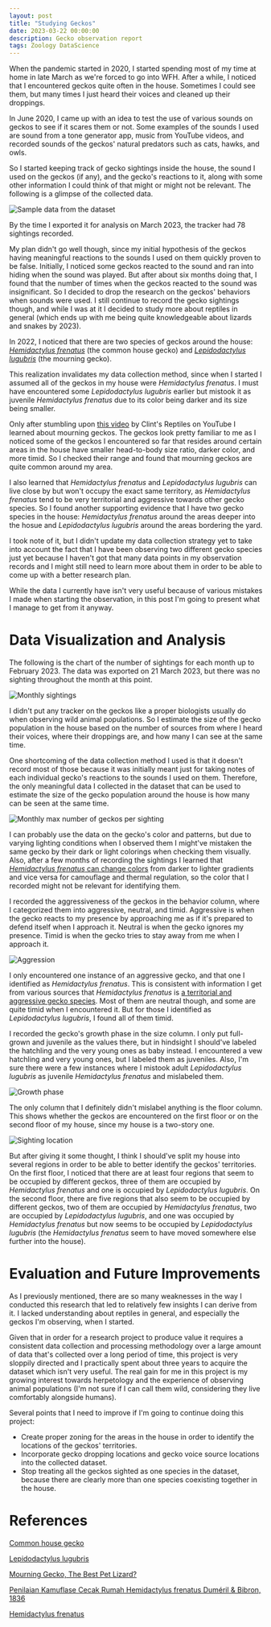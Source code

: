 ```yaml
---
layout: post
title: "Studying Geckos"
date: 2023-03-22 00:00:00
description: Gecko observation report
tags: Zoology DataScience
---
```


When the pandemic started in 2020, I started spending most of my time at home in late March as we're forced to go into WFH. After a while, I noticed that I encountered geckos quite often in the house. Sometimes I could see them, but many times I just heard their voices and cleaned up their droppings.

In June 2020, I came up with an idea to test the use of various sounds on geckos to see if it scares them or not. Some examples of the sounds I used are sound from a tone generator app, music from YouTube videos, and recorded sounds of the geckos' natural predators such as cats, hawks, and owls.

So I started keeping track of gecko sightings inside the house, the sound I used on the geckos (if any), and the gecko's reactions to it, along with some other information I could think of that might or might not be relevant. The following is a glimpse of the collected data.

![Sample data from the dataset](/images/posts/gecko-observation-dataset.png)

By the time I exported it for analysis on March 2023, the tracker had 78 sightings recorded.

My plan didn't go well though, since my initial hypothesis of the geckos having meaningful reactions to the sounds I used on them quickly proven to be false. Initially, I noticed some geckos reacted to the sound and ran into hiding when the sound was played. But after about six months doing that, I found that the number of times when the geckos reacted to the sound was insignificant. So I decided to drop the research on the geckos' behaviors when sounds were used. I still continue to record the gecko sightings though, and while I was at it I decided to study more about reptiles in general (which ends up with me being quite knowledgeable about lizards and snakes by 2023).

In 2022, I noticed that there are two species of geckos around the house: [_Hemidactylus frenatus_](https://en.wikipedia.org/wiki/Common_house_gecko) (the common house gecko) and [_Lepidodactylus lugubris_](https://en.wikipedia.org/wiki/Lepidodactylus_lugubris) (the mourning gecko).

This realization invalidates my data collection method, since when I started I assumed all of the geckos in my house were _Hemidactylus frenatus_. I must have encountered some _Lepidodactylus lugubris_ earlier but mistook it as juvenile _Hemidactylus frenatus_ due to its color being darker and its size being smaller.

Only after stumbling upon [this video](https://www.youtube.com/watch?v=L4CHEge5wlc) by Clint's Reptiles on YouTube I learned about mourning geckos. The geckos look pretty familiar to me as I noticed some of the geckos I encountered so far that resides around certain areas in the house have smaller head-to-body size ratio, darker color, and more timid. So I checked their range and found that mourning geckos are quite common around my area.

I also learned that _Hemidactylus frenatus_ and _Lepidodactylus lugubris_ can live close by but won't occupy the exact same territory, as _Hemidactylus frenatus_ tend to be very territorial and aggressive towards other gecko species. So I found another supporting evidence that I have two gecko species in the house: _Hemidactylus frenatus_ around the areas deeper into the hosue and _Lepidodactylus lugubris_ around the areas bordering the yard.

I took note of it, but I didn't update my data collection strategy yet to take into account the fact that I have been observing two different gecko species just yet because I haven't got that many data points in my observation records and I might still need to learn more about them in order to be able to come up with a better research plan.

While the data I currently have isn't very useful because of various mistakes I made when starting the observation, in this post I'm going to present what I manage to get from it anyway.

# Data Visualization and Analysis

The following is the chart of the number of sightings for each month up to February 2023. The data was exported on 21 March 2023, but there was no sighting throughout the month at this point.

![Monthly sightings](/images/posts/gecko-monthly-sighting-occurences.png)

I didn't put any tracker on the geckos like a proper biologists usually do when observing wild animal populations. So I estimate the size of the gecko population in the house based on the number of sources from where I heard their voices, where their droppings are, and how many I can see at the same time.

One shortcoming of the data collection method I used is that it doesn't record most of those because it was initially meant just for taking notes of each individual gecko's reactions to the sounds I used on them. Therefore, the only meaningful data I collected in the dataset that can be used to estimate the size of the gecko population around the house is how many can be seen at the same time.

![Monthly max number of geckos per sighting](/images/posts/gecko-monthly-max-number-per-sighting.png)

I can probably use the data on the gecko's color and patterns, but due to varying lighting conditions when I observed them I might've mistaken the same gecko by their dark or light colorings when checking them visually. Also, after a few months of recording the sightings I learned that [_Hemidactylus frenatus_ can change colors](https://ejournal.undip.ac.id/index.php/bioma/article/view/36617) from darker to lighter gradients and vice versa for camouflage and thermal regulation, so the color that I recorded might not be relevant for identifying them.

I recorded the aggressiveness of the geckos in the behavior column, where I categorized them into aggressive, neutral, and timid. Aggressive is when the gecko reacts to my presence by approaching me as if it's prepared to defend itself when I approach it. Neutral is when the gecko ignores my presence. Timid is when the gecko tries to stay away from me when I approach it.

![Aggression](/images/posts/gecko-aggression.png)

I only encountered one instance of an aggressive gecko, and that one I identified as _Hemidactylus frenatus_. This is consistent with information I get from various sources that _Hemidactylus frenatus_ is [a territorial and aggressive gecko species](https://animaldiversity.org/accounts/Hemidactylus_frenatus/). Most of them are neutral though, and some are quite timid when I encountered it. But for those I identified as _Lepidodactylus lugubris_, I found all of them timid.

I recorded the gecko's growth phase in the size column. I only put full-grown and juvenile as the values there, but in hindsight I should've labeled the hatchling and the very young ones as baby instead. I encountered a vew hatchling and very young ones, but I labeled them as juveniles. Also, I'm sure there were a few instances where I mistook adult _Lepidodactylus lugubris_ as juvenile _Hemidactylus frenatus_ and mislabeled them.

![Growth phase](/images/posts/gecko-growth.png)

The only column that I definitely didn't mislabel anything is the floor column. This shows whether the geckos are encountered on the first floor or on the second floor of my house, since my house is a two-story one.

![Sighting location](/images/posts/gecko-sighting-location.png)

But after giving it some thought, I think I should've split my house into several regions in order to be able to better identify the geckos' territories. On the first floor, I noticed that there are at least four regions that seem to be occupied by different geckos, three of them are occupied by _Hemidactylus frenatus_ and one is occupied by _Lepidodactylus lugubris_. On the second floor, there are five regions that also seem to be occupied by different geckos, two of them are occupied by _Hemidactylus frenatus_, two are occupied by _Lepidodactylus lugubris_, and one was occupied by _Hemidactylus frenatus_ but now seems to be occupied by _Lepidodactylus lugubris_ (the _Hemidactylus frenatus_ seem to have moved somewhere else further into the house).

# Evaluation and Future Improvements

As I previously mentioned, there are so many weaknesses in the way I conducted this research that led to relatively few insights I can derive from it. I lacked understanding about reptiles in general, and especially the geckos I'm observing, when I started.

Given that in order for a research project to produce value it requires a consistent data collection and processing methodology over a large amount of data that's collected over a long period of time, this project is very sloppily directed and I practically spent about three years to acquire the dataset which isn't very useful. The real gain for me in this project is my growing interest towards herpetology and the experience of observing animal populations (I'm not sure if I can call them wild, considering they live comfortably alongside humans).

Several points that I need to improve if I'm going to continue doing this project:

- Create proper zoning for the areas in the house in order to identify the locations of the geckos' territories.
- Incorporate gecko dropping locations and gecko voice source locations into the collected dataset.
- Stop treating all the geckos sighted as one species in the dataset, because there are clearly more than one species coexisting together in the house.

# References

[Common house gecko](https://en.wikipedia.org/wiki/Common_house_gecko)

[Lepidodactylus lugubris](https://en.wikipedia.org/wiki/Lepidodactylus_lugubris)

[Mourning Gecko, The Best Pet Lizard?](https://www.youtube.com/watch?v=L4CHEge5wlc)

[Penilaian Kamuflase Cecak Rumah Hemidactylus frenatus Duméril & Bibron, 1836](https://ejournal.undip.ac.id/index.php/bioma/article/view/36617)

[Hemidactylus frenatus](https://animaldiversity.org/accounts/Hemidactylus_frenatus/)

